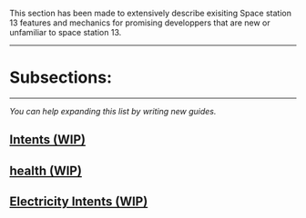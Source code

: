 This section has been made to extensively describe exisiting Space station 13 features and mechanics for promising developpers that are new or unfamiliar to space station 13.
***
# Subsections:
***
_You can help expanding this list by writing new guides._

## [Intents (WIP)](https://github.com/unitystation/unitystation/wiki/Intents)
## [health (WIP)](https://github.com/unitystation/unitystation/wiki/Health)
## [Electricity Intents (WIP)](https://github.com/unitystation/unitystation/wiki/Electricity)